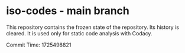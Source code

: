 # iso-codes - main branch

This repository contains the frozen state of the repository.
Its history is cleared. It is used only for static code
analysis with Codacy.

Commit Time: 1725498821
